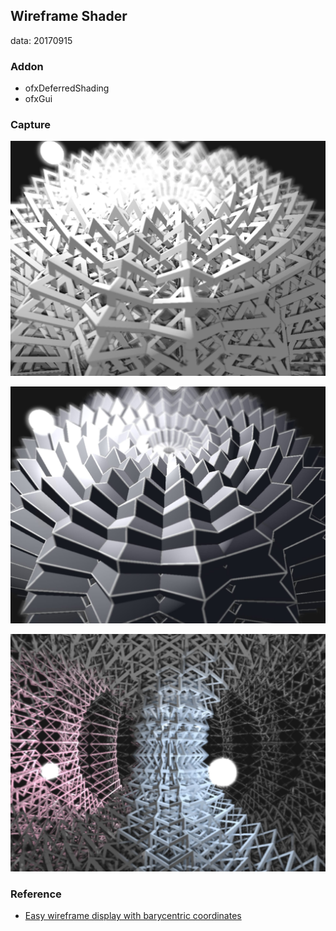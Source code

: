## Wireframe Shader
data: 20170915

### Addon
* ofxDeferredShading
* ofxGui

### Capture
![1](./bin/screenshot1.jpg)

![2](./bin/screenshot2.jpg)

![3](./bin/screenshot3.jpg)

### Reference
* [Easy wireframe display with barycentric coordinates](http://codeflow.org/entries/2012/aug/02/easy-wireframe-display-with-barycentric-coordinates/#how-it-works)
